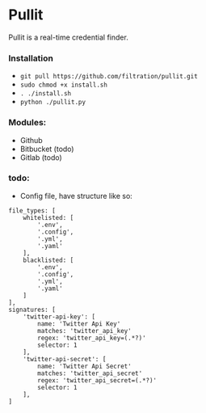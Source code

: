 # Pullit

Pullit is a real-time credential finder. 

### Installation

- ``` git pull https://github.com/filtration/pullit.git ```
- ``` sudo chmod +x install.sh  ```
- ``` . ./install.sh ```
- ``` python ./pullit.py  ```


### Modules:

- Github
- Bitbucket (todo)
- Gitlab (todo)


### todo:

- Config file, have structure like so:
    
```
file_types: [
    whitelisted: [
        '.env',
        '.config',
        '.yml',
        '.yaml'
    ],
    blacklisted: [
        '.env',
        '.config',
        '.yml',
        '.yaml'
    ]
],
signatures: [
    'twitter-api-key': [ 
        name: 'Twitter Api Key'
        matches: 'twitter_api_key'
        regex: 'twitter_api_key=(.*?)'
        selector: 1
    ],
    'twitter-api-secret': [ 
        name: 'Twitter Api Secret'
        matches: 'twitter_api_secret'
        regex: 'twitter_api_secret=(.*?)'
        selector: 1
    ],
] 
```